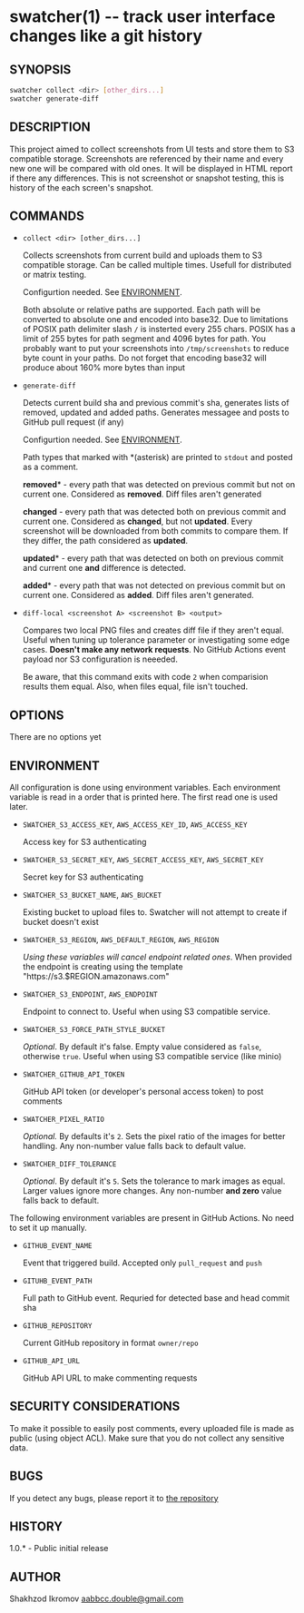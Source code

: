 # swatcher(1) -- track user interface changes like a git history

## SYNOPSIS

```bash
swatcher collect <dir> [other_dirs...]
swatcher generate-diff
```

## DESCRIPTION
This project aimed to collect screenshots from UI tests and store them to S3 compatible storage. Screenshots are referenced by their name
and every new one will be compared with old ones. It will be displayed in HTML report if there any differences. This is not screenshot or
snapshot testing, this is history of the each screen's snapshot.

## COMMANDS
- `collect <dir> [other_dirs...]`

  Collects screenshots from current build and uploads them to S3 compatible storage. Can be called multiple times. Usefull for distributed
  or matrix testing.

  Configurtion needed. See [ENVIRONMENT](#environment).

  Both absolute or relative paths are supported. Each
  path will be converted to absolute one and encoded into base32. Due to limitations of POSIX path delimiter slash `/` is insterted every
  255 chars. POSIX has a limit of 255 bytes for path segment and 4096 bytes for path. You probably want to put your screenshots into
  `/tmp/screenshots` to reduce byte count in your paths. Do not forget that encoding base32 will produce about 160% more bytes than input

- `generate-diff`

  Detects current build sha and previous commit's sha, generates lists of removed, updated and added paths. Generates messagee and posts to
  GitHub pull request (if any)

  Configurtion needed. See [ENVIRONMENT](#environment).

  Path types that marked with \*(asterisk) are printed to `stdout` and posted as a comment.

  **removed**\* - every path that was detected on previous commit but not on current one. Considered as **removed**. Diff files aren't generated

  **changed** - every path that was detected both on previous commit and current one. Considered as **changed**, but not **updated**. Every screenshot
  will be downloaded from both commits to compare them. If they differ, the path considered as **updated**.

  **updated**\* - every path that was detected on both on previous commit and current one **and** difference is detected.

  **added**\* - every path that was not detected on previous commit but on current one. Considered as **added**. Diff files aren't generated.

- `diff-local <screenshot A> <screenshot B> <output>`

  Compares two local PNG files and creates diff file if they aren't equal. Useful when tuning up tolerance parameter or investigating some
  edge cases. **Doesn't make any network requests**. No GitHub Actions event payload nor S3 configuration is neeeded.

  Be aware, that this command exits with code `2` when comparision results them equal. Also, when files equal, file isn't touched.

## OPTIONS
There are no options yet

## ENVIRONMENT
All configuration is done using environment variables. Each environment variable is read in a order that is printed here. The first read
one is used later.

- `SWATCHER_S3_ACCESS_KEY`, `AWS_ACCESS_KEY_ID`, `AWS_ACCESS_KEY`

  Access key for S3 authenticating

- `SWATCHER_S3_SECRET_KEY`, `AWS_SECRET_ACCESS_KEY`, `AWS_SECRET_KEY`

  Secret key for S3 authenticating

- `SWATCHER_S3_BUCKET_NAME`, `AWS_BUCKET`

  Existing bucket to upload files to. Swatcher will not attempt to create if bucket doesn't exist

- `SWATCHER_S3_REGION`, `AWS_DEFAULT_REGION`, `AWS_REGION`

  _Using these variables will cancel endpoint related ones_. When provided the endpoint is creating using the
  template "https://s3.$REGION.amazonaws.com"

- `SWATCHER_S3_ENDPOINT`, `AWS_ENDPOINT`

  Endpoint to connect to. Useful when using S3 compatible service.

- `SWATCHER_S3_FORCE_PATH_STYLE_BUCKET`

  _Optional_. By default it's false. Empty value considered as `false`, otherwise `true`. Useful when using S3 compatible service
  (like minio)

- `SWATCHER_GITHUB_API_TOKEN`

  GitHub API token (or developer's personal access token) to post comments

- `SWATCHER_PIXEL_RATIO`

  _Optional._ By defaults it's `2`. Sets the pixel ratio of the images for better handling. Any non-number value falls back to default value.

- `SWATCHER_DIFF_TOLERANCE`

  _Optional_. By default it's `5`. Sets the tolerance to mark images as equal. Larger values ignore more changes. Any non-number **and zero** value falls back to default.

The following environment variables are present in GitHub Actions. No need to set it up manually.

- `GITHUB_EVENT_NAME`

  Event that triggered build. Accepted only `pull_request` and `push`

- `GITUHB_EVENT_PATH`

  Full path to GitHub event. Requried for detected base and head commit sha

- `GITHUB_REPOSITORY`

  Current GitHub repository in format `owner/repo`

- `GITHUB_API_URL`

  GitHub API URL to make commenting requests

## SECURITY CONSIDERATIONS
To make it possible to easily post comments, every uploaded file is made as public (using object ACL). Make sure that you do not collect
any sensitive data.

## BUGS
If you detect any bugs, please report it to [the repository](https://github.com/del-systems/swatcher)
## HISTORY
1.0.\* - Public initial release
## AUTHOR
Shakhzod Ikromov <aabbcc.double@gmail.com>
